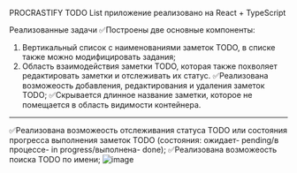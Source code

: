 PROCRASTIFY
TODO List приложение реализовано на React + TypeScript
 
Реализованные задачи
✅Построены две основные компоненты: 
1)	 Вертикальный список с наименованиями заметок TODO, в списке также можно модифицировать задания;
2)	Область взаимодействия заметки TODO, которая также похволяет редактировать заметки и отслеживать их статус.
✅Реализована возможеость добавления, редактирования и удаления заметок TODO;
✅Скрывается длинное название заметки, которое не помещается в область видимости контейнера.
-------
✅Реализована возможеость отслеживания статуса TODO или состояния прогресса выполнения заметок TODO (состояния: ожидает- pending/в процессе- in progress/выполнена- done);
✅Реализована возможеость поиска TODO по имени;
![image](https://user-images.githubusercontent.com/79941801/184707249-fb5f1ace-8519-4d10-9b2f-7320ecdd5673.png)
